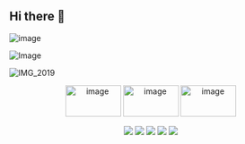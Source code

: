 ## Hi there 👋
![image](https://github.com/user-attachments/assets/4be9d8ed-e905-48de-84e0-e0786a06fa75)

![Image](https://github.com/user-attachments/assets/2a4f75c0-12fb-446e-a59a-991e8755fcb9)

![IMG_2019](https://github.com/user-attachments/assets/4aab9ced-d720-48cb-941a-d59a93be63b1)

<p align="center">
<img width="99" height="56" alt="image" src="https://github.com/user-attachments/assets/8ee7e741-ca21-46de-8aa0-c24448c0a2f3" />
<img width="99" height="56" alt="image" src="https://github.com/user-attachments/assets/023a0bf9-4237-4538-8848-a3d765e3ca44" />
<img width="99" height="56" alt="image" src="https://github.com/user-attachments/assets/783a8ef3-be23-4dd3-8e90-78fe5eeaaf7e" />
</p>

<p align="center">
<img src="https://github.com/user-attachments/assets/1b0815a7-e3d9-4946-bd32-cd47f0db065c">
<img src="https://github.com/user-attachments/assets/8afdccc3-dd6f-490e-abe5-972037328aef">
<img src="https://github.com/user-attachments/assets/5d278e89-f40d-4233-b36e-3083eacddae2">
<img src="https://github.com/user-attachments/assets/cf8980dd-4871-4554-ba1b-713c636c6a49">
<img src="https://github.com/user-attachments/assets/8fa9a23f-df13-47f8-b54a-8421b20847dc">
</p>
